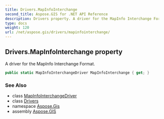 ```yaml
---
title: Drivers.MapInfoInterchange
second_title: Aspose.GIS for .NET API Reference
description: Drivers property. A driver for the MapInfo Interchange Format.
type: docs
weight: 120
url: /net/aspose.gis/drivers/mapinfointerchange/
---
```

## Drivers.MapInfoInterchange property

A driver for the MapInfo Interchange Format.

```csharp
public static MapInfoInterchangeDriver MapInfoInterchange { get; }
```

### See Also

* class [MapInfoInterchangeDriver](../../../aspose.gis.formats.mapinfointerchange/mapinfointerchangedriver/)
* class [Drivers](../)
* namespace [Aspose.Gis](../../drivers/)
* assembly [Aspose.GIS](../../../)


